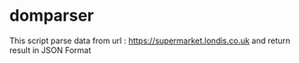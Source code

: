 # domparser
 This script parse data from url : https://supermarket.londis.co.uk and return result in JSON Format
